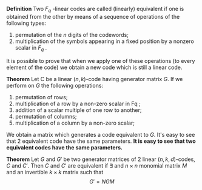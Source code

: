 **Definition**
Two $F_{q}$ -linear codes are called (linearly) equivalent if one is obtained from the other by means of a sequence of operations of the following types:
1. permutation of the _n_ digits of the codewords;
2. multiplication of the symbols appearing in a fixed position by a nonzero scalar in $F_q$ .
 
It is possible to prove that when we apply one of these operations (to every element of the code) we obtain a new code which is still a linear code.

**Theorem**
Let C be a linear $(n, k)$-code having generator matrix $G$. If we perform on $G$ the following operations:
1. permutation of rows;
2. multiplication of a row by a non-zero scalar in Fq ;
3. addition of a scalar multiple of one row to another;
4. permutation of columns;
5. multiplication of a column by a non-zero scalar; 

We obtain a matrix which generates a code equivalent to $G$. It's easy to see that 2 equivalent code have the same parameters.
**It is easy to see that two equivalent codes have the same parameters.**

**Theorem**
Let $G$ and $G'$ be two generator matrices of 2 linear $(n,k,d)$-codes, $C$ and $C'$. Then $C$ and $C'$ are equivalent if $\exists$
and $n\times n$ monomial matrix $M$ and an invertible $k\times k$ matrix such that 
$$
G'=NGM
$$
